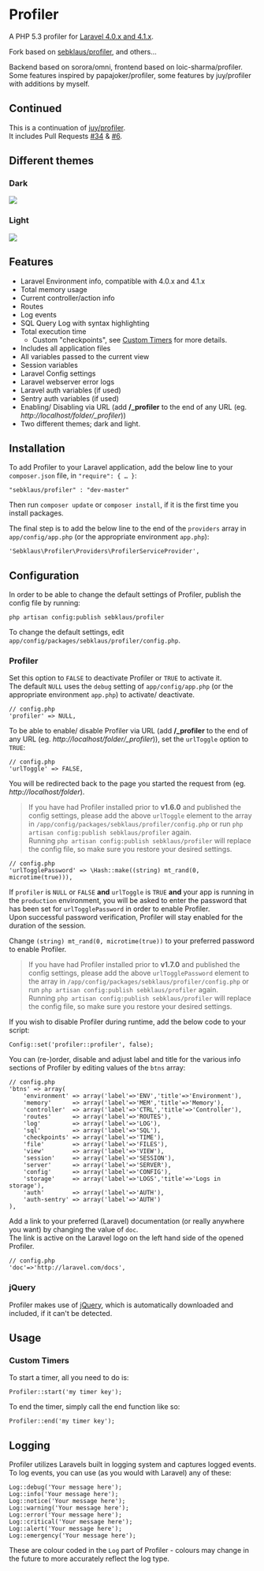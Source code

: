# Profiler
A PHP 5.3 profiler for [Laravel 4.0.x and 4.1.x](http://www.laravel.com).  

Fork based on [sebklaus/profiler](https://github.com/sebklaus/profiler), and others...

Backend based on sorora/omni, frontend based on loic-sharma/profiler. Some features inspired by papajoker/profiler, some features by juy/profiler with additions by myself.

## Continued
This is a continuation of [juy/profiler](https://github.com/juy/profiler).  
It includes Pull Requests [#34](https://github.com/juy/profiler/pull/34) &amp; [#6](https://github.com/juy/profiler/pull/6).

## Different themes

### Dark
[![](http://i.imm.io/19tLC.png)](http://i.imm.io/19tLC.png "Click for big picture")

### Light
[![](http://i.imgur.com/KIeUBtS.png)](http://i.imgur.com/KIeUBtS.png "Click for big picture")

## Features

- Laravel Environment info, compatible with 4.0.x and 4.1.x
- Total memory usage
- Current controller/action info
- Routes
- Log events
- SQL Query Log with syntax highlighting
- Total execution time
	- Custom "checkpoints", see [Custom Timers](#custom-timers) for more details.
- Includes all application files
- All variables passed to the current view
- Session variables
- Laravel Config settings
- Laravel webserver error logs
- Laravel auth variables (if used)
- Sentry auth variables (if used)
- Enabling/ Disabling via URL (add **/_profiler** to the end of any URL (eg. *http://localhost/folder/_profiler*))
- Two different themes; dark and light.

## Installation
To add Profiler to your Laravel application, add the below line to your `composer.json` file, in `"require": { … }`:

	"sebklaus/profiler" : "dev-master"

Then run `composer update` or `composer install`, if it is the first time you install packages.	 

The final step is to add the below line to the end of the `providers` array in `app/config/app.php` (or the appropriate environment `app.php`):

	'Sebklaus\Profiler\Providers\ProfilerServiceProvider',

## Configuration
In order to be able to change the default settings of Profiler, publish the config file by running:

	php artisan config:publish sebklaus/profiler

To change the default settings, edit `app/config/packages/sebklaus/profiler/config.php`.

### Profiler
Set this option to `FALSE` to deactivate Profiler or `TRUE` to activate it.	 
The default `NULL` uses the `debug` setting of `app/config/app.php` (or the appropriate environment `app.php`) to activate/ deactivate.

	// config.php
	'profiler' => NULL,

To be able to enable/ disable Profiler via URL (add **/_profiler** to the end of any URL (eg. *http://localhost/folder/_profiler*)), set the `urlToggle` option to `TRUE`:

	// config.php
	'urlToggle' => FALSE,

You will be redirected back to the page you started the request from (eg. *http://localhost/folder*).

> If you have had Profiler installed prior to **v1.6.0** and published the config settings, please add the above `urlToggle` element to the array in `/app/config/packages/sebklaus/profiler/config.php` or run `php artisan config:publish sebklaus/profiler` again.	 
> Running `php artisan config:publish sebklaus/profiler` will replace the config file, so make sure you restore your desired settings.

	// config.php
	'urlTogglePassword' => \Hash::make((string) mt_rand(0, microtime(true))),

If `profiler` is `NULL` or `FALSE` **and** `urlToggle` is `TRUE` **and** your app is running in the `production` environment, you will be asked to enter the password that has been set for `urlTogglePassword` in order to enable Profiler.  
Upon successful password verification, Profiler will stay enabled for the duration of the session.

Change `(string) mt_rand(0, microtime(true))` to your preferred password to enable Profiler.

> If you have had Profiler installed prior to **v1.7.0** and published the config settings, please add the above `urlTogglePassword` element to the array in `/app/config/packages/sebklaus/profiler/config.php` or run `php artisan config:publish sebklaus/profiler` again.	 
> Running `php artisan config:publish sebklaus/profiler` will replace the config file, so make sure you restore your desired settings.


If you wish to disable Profiler during runtime, add the below code to your script:

	Config::set('profiler::profiler', false);
	
You can (re-)order, disable and adjust label and title for the various info sections of Profiler by editing values of the `btns` array:

	// config.php
	'btns' => array(
		'environment' => array('label'=>'ENV','title'=>'Environment'),
		'memory'      => array('label'=>'MEM','title'=>'Memory'),
		'controller'  => array('label'=>'CTRL','title'=>'Controller'),
		'routes'      => array('label'=>'ROUTES'),
		'log'         => array('label'=>'LOG'),
		'sql'         => array('label'=>'SQL'),
		'checkpoints' => array('label'=>'TIME'),
		'file'        => array('label'=>'FILES'),
		'view'        => array('label'=>'VIEW'),
		'session'     => array('label'=>'SESSION'),
		'server'      => array('label'=>'SERVER'),
		'config'      => array('label'=>'CONFIG'),
		'storage'     => array('label'=>'LOGS','title'=>'Logs in storage'),
		'auth'        => array('label'=>'AUTH'),
		'auth-sentry' => array('label'=>'AUTH')
	),
		
Add a link to your preferred (Laravel) documentation (or really anywhere you want) by changing the value of `doc`.  
The link is active on the Laravel logo on the left hand side of the opened Profiler.

	// config.php
	'doc'=>'http://laravel.com/docs',

### jQuery
Profiler makes use of [jQuery](http://jquery.com), which is automatically downloaded and included, if it can't be detected.

## Usage
### Custom Timers
To start a timer, all you need to do is:
	
	Profiler::start('my timer key');

To end the timer, simply call the end function like so:

	Profiler::end('my timer key');

## Logging
Profiler utilizes Laravels built in logging system and captures logged events. To log events, you can use (as you would with Laravel) any of these:

	Log::debug('Your message here');
	Log::info('Your message here');
	Log::notice('Your message here');
	Log::warning('Your message here');
	Log::error('Your message here');
	Log::critical('Your message here');
	Log::alert('Your message here');
	Log::emergency('Your message here');

These are colour coded in the `Log` part of Profiler - colours may change in the future to more accurately reflect the log type.
